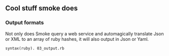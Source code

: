 ## Cool stuff smoke does

### Output formats

Not only does Smoke query a web service and automagically translate Json or XML to an array of ruby hashes, it will also output in Json or Yaml.

    syntax(ruby). 03_output.rb
